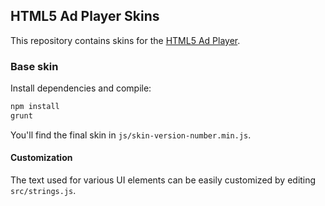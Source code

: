 ## HTML5 Ad Player Skins

This repository contains skins for the [HTML5 Ad Player](https://stash.videoplaza.org/projects/AP/repos/plugin_html5_2.x/browse).

### Base skin

Install dependencies and compile:
```bash
npm install
grunt
```

You'll find the final skin in `js/skin-version-number.min.js`.

#### Customization

The text used for various UI elements can be easily customized by editing `src/strings.js`.